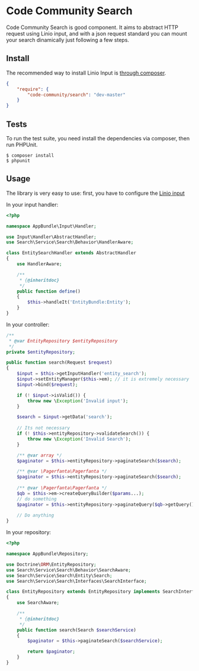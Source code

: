 Code Community Search
=====================

Code Community Search is good component. It aims to
abstract HTTP request using Linio input, and with a json request standard you can mount your search dinamically just following a few steps.

Install
-------

The recommended way to install Linio Input is [through composer](http://getcomposer.org).

```JSON
{
    "require": {
        "code-community/search": "dev-master"
    }
}
```

Tests
-----

To run the test suite, you need install the dependencies via composer, then
run PHPUnit.

    $ composer install
    $ phpunit

Usage
-----

The library is very easy to use: first, you have to configure the [Linio input](https://github.com/code-community/input/blob/master/README.md)

In your input handler:

```php
<?php

namespace AppBundle\Input\Handler;

use Input\Handler\AbstractHandler;
use Search\Service\Search\Behavior\HandlerAware;

class EntitySearchHandler extends AbstractHandler
{
    use HandlerAware;

    /**
     * {@inheritdoc}
     */
    public function define()
    {
        $this->handleIt('EntityBundle:Entity');
    }
}
```

In your controller:

```php
/**
 * @var EntityRepository $entityRepository
 */
private $entityRepository;

public function search(Request $request)
{
    $input = $this->getInputHandler('entity_search');
    $input->setEntityManager($this->em); // it is extremely necessary
    $input->bind($request);

    if (! $input->isValid()) {
        throw new \Exception('Invalid input');
    }

    $search = $input->getData('search');
    
    // Its not necessary
    if (! $this->entityRepository->validateSearch()) {
        throw new \Exception('Invalid Search');
    }

    /** @var array */
    $paginator = $this->entityRepository->paginateSearch($search);

    /** @var \Pagerfanta\Pagerfanta */
    $paginator = $this->entityRepository->paginateSearch($search);
    
    /** @var \Pagerfanta\Pagerfanta */
    $qb = $this->em->createQueryBuilder($params...);
    // do something
    $paginator = $this->entityRepository->paginateQuery($qb->getQuery(), $search);
    
    // Do anything
}
```

In your repository:

```php
<?php

namespace AppBundle\Repository;

use Doctrine\ORM\EntityRepository;
use Search\Service\Search\Behavior\SearchAware;
use Search\Service\Search\Entity\Search;
use Search\Service\Search\Interfaces\SearchInterface;

class EntityRepository extends EntityRepository implements SearchInterface
{
    use SearchAware;

    /**
     * {@inheritdoc}
     */
    public function search(Search $searchService)
    {
        $paginator = $this->paginateSearch($searchService);

        return $paginator;
    }
}
```
